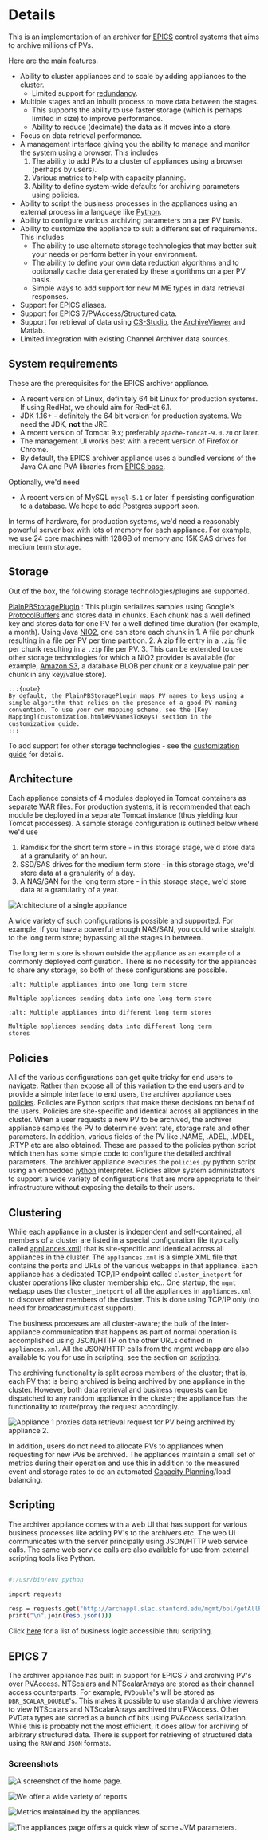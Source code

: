 # Details

This is an implementation of an archiver for
[EPICS](http://www.aps.anl.gov/epics/index.php) control systems that
aims to archive millions of PVs.

Here are the main features.

- Ability to cluster appliances and to scale by adding appliances to
    the cluster.
  - Limited support for [redundancy](sysadmin/redundancy).
- Multiple stages and an inbuilt process to move data between the
    stages.
  - This supports the ability to use faster storage (which is
        perhaps limited in size) to improve performance.
  - Ability to reduce (decimate) the data as it moves into a store.
- Focus on data retrieval performance.
- A management interface giving you the ability to manage and monitor
    the system using a browser. This includes
    1. The ability to add PVs to a cluster of appliances using a
        browser (perhaps by users).
    2. Various metrics to help with capacity planning.
    3. Ability to define system-wide defaults for archiving parameters
        using policies.
- Ability to script the business processes in the appliances using an
    external process in a language like
    [Python](http://www.python.org/).
- Ability to configure various archiving parameters on a per PV basis.
- Ability to customize the appliance to suit a different set of
    requirements. This includes
  - The ability to use alternate storage technologies that may
        better suit your needs or perform better in your environment.
  - The ability to define your own data reduction algorithms and to
        optionally cache data generated by these algorithms on a per PV
        basis.
  - Simple ways to add support for new MIME types in data retrieval
        responses.
- Support for EPICS aliases.
- Support for EPICS 7/PVAccess/Structured data.
- Support for retrieval of data using [CS-Studio](user/csstudio), the
    [ArchiveViewer](user/archiveviewer) and Matlab.
- Limited integration with existing Channel Archiver data sources.

## System requirements

These are the prerequisites for the EPICS archiver appliance.

- A recent version of Linux, definitely 64 bit Linux for production
    systems. If using RedHat, we should aim for RedHat 6.1.
- JDK 1.16+ - definitely the 64 bit version for production systems. We
    need the JDK, **not** the JRE.
- A recent version of Tomcat 9.x; preferably `apache-tomcat-9.0.20` or
    later.
- The management UI works best with a recent version of Firefox or
    Chrome.
- By default, the EPICS archiver appliance uses a bundled versions of
    the Java CA and PVA libraries from [EPICS
    base](https://github.com/epics-base/epicsCoreJava).

Optionally, we\'d need

- A recent version of MySQL `mysql-5.1` or later if persisting
    configuration to a database. We hope to add Postgres support soon.

In terms of hardware, for production systems, we\'d need a reasonably
powerful server box with lots of memory for each appliance. For example,
we use 24 core machines with 128GB of memory and 15K SAS drives for
medium term storage.

## Storage

Out of the box, the following storage technologies/plugins are
supported.

[PlainPBStoragePlugin](api/edu/stanford/slac/archiverappliance/PlainPB/PlainPBStoragePlugin.html)
:   This plugin serializes samples using Google\'s
    [ProtocolBuffers](https://developers.google.com/protocol-buffers)
    and stores data in chunks. Each chunk has a well defined key and
    stores data for one PV for a well defined time duration (for
    example, a month). Using Java
    [NIO2](http://docs.oracle.com/javase/7/docs/api/java/nio/file/package-summary.html),
    one can store each chunk in
    1. A file per chunk resulting in a file per PV per time partition.
    2. A zip file entry in a `.zip` file per chunk resulting in a
        `.zip` file per PV.
    3. This can be extended to use other storage technologies for which
        a NIO2 provider is available (for example, [Amazon
        S3](https://github.com/Upplication/Amazon-S3-FileSystem-NIO2), a
        database BLOB per chunk or a key/value pair per chunk in any
        key/value store).

    :::{note}
    By default, the PlainPBStoragePlugin maps PV names to keys using a
    simple algorithm that relies on the presence of a good PV naming
    convention. To use your own mapping scheme, see the [Key
    Mapping](customization.html#PVNamesToKeys) section in the
    customization guide.
    :::

To add support for other storage technologies - see the [customization
guide](../sysadmin/customization#key_mapping) for details.

## Architecture

Each appliance consists of 4 modules deployed in Tomcat containers as
separate [WAR](http://en.wikipedia.org/wiki/WAR_file_format_%28Sun%29)
files. For production systems, it is recommended that each module be
deployed in a separate Tomcat instance (thus yielding four Tomcat
processes). A sample storage configuration is outlined below where we\'d
use

1. Ramdisk for the short term store - in this storage stage, we\'d
    store data at a granularity of an hour.
2. SSD/SAS drives for the medium term store - in this storage stage,
    we\'d store data at a granularity of a day.
3. A NAS/SAN for the long term store - in this storage stage, we\'d
    store data at a granularity of a year.

![Architecture of a single appliance](../images/applarch.png)

A wide variety of such configurations is possible and supported. For
example, if you have a powerful enough NAS/SAN, you could write straight
to the long term store; bypassing all the stages in between.

The long term store is shown outside the appliance as an example of a
commonly deployed configuration. There is no necessity for the
appliances to share any storage; so both of these configurations are
possible.

```{figure} ../images/clusterinto1lts.png
:alt: Multiple appliances into one long term store

Multiple appliances sending data into one long term store
```

```{figure} ../images/clusterintodifflts.png
:alt: Multiple appliances into different long term stores

Multiple appliances sending data into different long term
stores
```

## Policies

All of the various configurations can get quite tricky for end users to
navigate. Rather than expose all of this variation to the end users and
to provide a simple interface to end users, the archiver appliance uses
[policies](api/org/epics/archiverappliance/mgmt/policy/package-summary.html).
Policies are Python scripts that make these decisions on behalf of the
users. Policies are site-specific and identical across all appliances in
the cluster. When a user requests a new PV to be archived, the archiver
appliance samples the PV to determine event rate, storage rate and other
parameters. In addition, various fields of the PV like .NAME, .ADEL,
.MDEL, .RTYP etc are also obtained. These are passed to the policies
python script which then has some simple code to configure the detailed
archival parameters. The archiver appliance executes the `policies.py`
python script using an embedded [jython](http://www.jython.org/)
interpreter. Policies allow system administrators to support a wide
variety of configurations that are more appropriate to their
infrastructure without exposing the details to their users.

## Clustering

While each appliance in a cluster is independent and self-contained, all
members of a cluster are listed in a special configuration file
(typically called [appliances.xml](../sysadmin/installguide#appliances_xml))
that is site-specific and identical across all appliances in the
cluster. The `appliances.xml` is a simple XML file that contains the
ports and URLs of the various webapps in that appliance. Each appliance
has a dedicated TCP/IP endpoint called `cluster_inetport` for cluster
operations like cluster membership etc.. One startup, the `mgmt` webapp
uses the `cluster_inetport` of all the appliances in `appliances.xml` to
discover other members of the cluster. This is done using TCP/IP only
(no need for broadcast/multicast support).

The business processes are all cluster-aware; the bulk of the
inter-appliance communication that happens as part of normal operation
is accomplished using JSON/HTTP on the other URLs defined in
`appliances.xml`. All the JSON/HTTP calls from the mgmt webapp are also
available to you for use in scripting, see the section on
[scripting](#scripting).

The archiving functionality is split across members of the cluster; that
is, each PV that is being archived is being archived by one appliance in
the cluster. However, both data retrieval and business requests can be
dispatched to any random appliance in the cluster; the appliance has the
functionality to route/proxy the request accordingly.

![Appliance 1 proxies data retrieval request for PV being archived by appliance 2.](../images/proxyrequest.png)

In addition, users do not need to allocate PVs to appliances when
requesting for new PVs be archived. The appliances maintain a small set
of metrics during their operation and use this in addition to the
measured event and storage rates to do an automated [Capacity Planning](api/org/epics/archiverappliance/mgmt/archivepv/CapacityPlanningBPL.html)/load
balancing.

## Scripting

The archiver appliance comes with a web UI that has support for various
business processes like adding PV\'s to the archivers etc. The web UI
communicates with the server principally using JSON/HTTP web service
calls. The same web service calls are also available for use from
external scripting tools like Python.

```bash

#!/usr/bin/env python

import requests

resp = requests.get("http://archappl.slac.stanford.edu/mgmt/bpl/getAllPVs?pv=VPIO:IN20:111:VRA*")
print("\n".join(resp.json()))
```

Click [here](api/mgmt_scriptables.html) for a list of
business logic accessible thru scripting.

## EPICS 7

The archiver appliance has built in support for EPICS 7 and archiving
PV\'s over PVAccess. NTScalars and NTScalarArrays are stored as their
channel access counterparts. For example, `PVDouble`\'s will be stored
as `DBR_SCALAR_DOUBLE`\'s. This makes it possible to use standard
archive viewers to view NTScalars and NTScalarArrays archived thru
PVAccess. Other PVData types are stored as a bunch of bits using
PVAccess serialization. While this is probably not the most efficient,
it does allow for archiving of arbitrary structured data. There is
support for retrieving of structured data using the `RAW` and `JSON`
formats.

### Screenshots

![A screenshot of the home page.](../images/homepage.png)

![We offer a wide variety of reports.](../images/reportspage.png)

![Metrics maintained by the appliances.](../images/metricspage.png)

![The appliances page offers a quick view of some JVM parameters.](../images/appliancespage.png)
